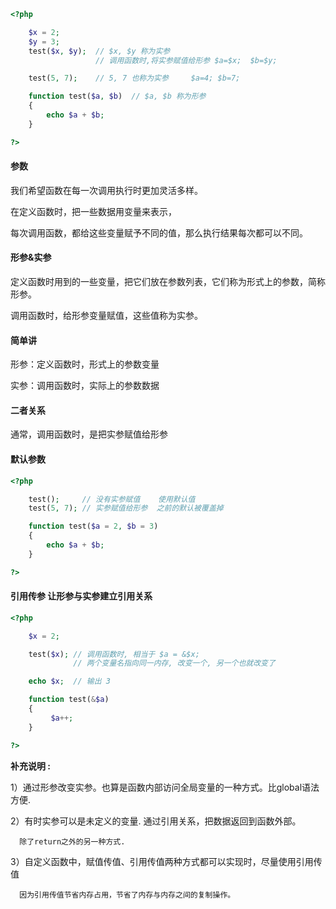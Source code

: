 ```php
<?php

    $x = 2; 
    $y = 3;
    test($x, $y);  // $x, $y 称为实参   
                   // 调用函数时,将实参赋值给形参 $a=$x;  $b=$y;

    test(5, 7);    // 5, 7 也称为实参     $a=4; $b=7;

    function test($a, $b)  // $a, $b 称为形参
    {
        echo $a + $b;
    }

?>
```

#### 参数

我们希望函数在每一次调用执行时更加灵活多样。

在定义函数时，把一些数据用变量来表示，

每次调用函数，都给这些变量赋予不同的值，那么执行结果每次都可以不同。

#### 形参&实参

定义函数时用到的一些变量，把它们放在参数列表，它们称为形式上的参数，简称形参。

调用函数时，给形参变量赋值，这些值称为实参。

#### 简单讲

形参：定义函数时，形式上的参数变量

实参：调用函数时，实际上的参数数据

#### 二者关系

通常，调用函数时，是把实参赋值给形参

#### 默认参数

```php
<?php

    test();     // 没有实参赋值    使用默认值
    test(5, 7); // 实参赋值给形参  之前的默认被覆盖掉

    function test($a = 2, $b = 3)
    {
        echo $a + $b;
    }

?>
```

#### 引用传参     让形参与实参建立引用关系

```php
<?php

    $x = 2;

    test($x); // 调用函数时, 相当于 $a = &$x;
              // 两个变量名指向同一内存, 改变一个, 另一个也就改变了

    echo $x;  // 输出 3

    function test(&$a)
    {
         $a++;   
    }

?>
```

**补充说明 :**

1）通过形参改变实参。也算是函数内部访问全局变量的一种方式。比global语法方便.

2）有时实参可以是未定义的变量. 通过引用关系，把数据返回到函数外部。

      除了return之外的另一种方式.

3）自定义函数中，赋值传值、引用传值两种方式都可以实现时，尽量使用引用传值

      因为引用传值节省内存占用，节省了内存与内存之间的复制操作。

